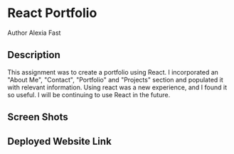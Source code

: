 # React Portfolio

Author Alexia Fast

## Description

This assignment was to create a portfolio using React. I incorporated an "About Me", "Contact", "Portfolio" and "Projects" section and populated it with relevant information. Using react was a new experience, and I found it so useful. I will be continuing to use React in the future. 

## Screen Shots

## Deployed Website Link